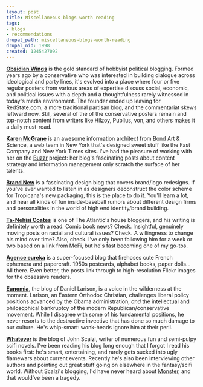 ```yaml
--- 
layout: post
title: Miscellaneous blogs worth reading
tags: 
- blogs
- recommendations
drupal_path: miscellaneous-blogs-worth-reading
drupal_nid: 1998
created: 1245427092
---
```

<strong><a href="http://obsidianwings.blogs.com/obsidian_wings/">Obsidian Wings</a></strong> is the gold standard of hobbyist political blogging. Formed years ago by a conservative who was interested in building dialogue across ideological and party lines, it's evolved into a place where four or five regular posters from various areas of expertise discuss social, economic, and political issues with a depth and a thoughtfulness rarely witnessed in today's media environment. The founder ended up leaving for RedState.com, a more traditional partisan blog, and the commentariat skews leftward now. Still, several of the of the conservative posters remain and top-notch content from writers like Hilzoy, Publius, von, and others makes it a daily must-read.

<strong><a href="http://karenmcgrane.com/">Karen McGrane</a></strong> is an awesome information architect from Bond Art & Science, a web team in New York that's designed sweet stuff like the Fast Company and New York Times sites. I've had the pleasure of working with her on the <a href="http://buzzr.com">Buzzr</a> project: her blog's fascinating posts about content strategy and information management only scratch the surface of her talents.

<strong><a href="http://www.underconsideration.com/brandnew/">Brand New</a></strong> is a fascinating design blog that covers brand/logo redesigns. If you've ever wanted to listen in as designers deconstruct the color scheme for Tropicana's new packaging, this is the place to do it. You'll learn a lot, and hear all kinds of fun inside-baseball rumors about different design firms and personalities in the world of high end identity/brand building.

<strong><a href="http://ta-nehisicoates.theatlantic.com/">Ta-Nehisi Coates</a></strong> is one of The Atlantic's house bloggers, and his writing is definitely worth a read. Comic book news? Check. Insightful, genuinely moving posts on racial and cultural issues? Check. A willingness to change his mind over time? Also, check. I've only been following him for a week or two based on a link from MeFi, but he's fast becoming one of my go-tos.

<strong><a href="http://bibigreycat.blogspot.com/">Agence eureka</a></strong> is a super-focused blog that firehoses cute French ephemera and papercraft. 1950s postcards, alphabet books, paper dolls... All there. Even better, the posts link through to high-resolution Flickr images for the obsessive readers.

<strong><a href="http://www.amconmag.com/larison/">Eunomia</a></strong>, the blog of Daniel Larison, is a voice in the wilderness at the moment. Larison, an Eastern Orthodox Christian, challenges liberal policy positions advanced by the Obama administration, <em>and</em> the intellectual and philosophical bankruptcy of the modern Republican/conservative movement. While I disagree with some of his fundamental positions, he never resorts to the destructive invective that has done so much damage to our culture. He's whip-smart: wonk-heads ignore him at their peril.

<strong><a href="http://whatever.scalzi.com/">Whatever</a></strong> is the blog of John Scalzi, writer of numerous fun and semi-pulpy scifi novels. I've been reading his blog long enough that I forgot I read his books first: he's smart, entertaining, and rarely gets sucked into ugly flamewars about current events. Recently he's also been interviewing other authors and pointing out great stuff going on elsewhere in the fantasy/scifi world. Without Scalzi's blogging, I'd have never heard about <a href="http://www.amazon.com/Monster-Lee-Martinez/dp/0316041262">Monster</a>, and that would've been a tragedy.
